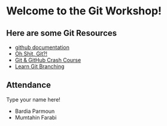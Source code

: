 # Welcome to the Git Workshop!

## Here are some Git Resources

- [github documentation](https://docs.github.com/en/get-started/quickstart/git-and-github-learning-resources)
- [Oh Shit, Git?!](https://ohshitgit.com/)
- [Git & GitHub Crash Course](https://youtu.be/SWYqp7iY_Tc)
- [Learn Git Branching](https://learngitbranching.js.org/)

## Attendance
Type your name here!
- Bardia Parmoun
- Mumtahin Farabi
